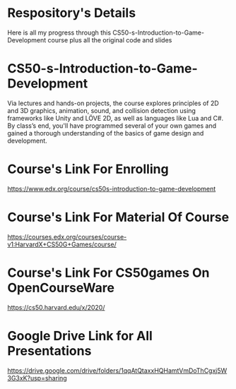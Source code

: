 # Respository's Details
Here is all my progress through this CS50-s-Introduction-to-Game-Development course plus all the original code and slides

# CS50-s-Introduction-to-Game-Development
Via lectures and hands-on projects, the course explores principles of 2D and 3D graphics, animation, sound, and collision detection using frameworks like Unity and LÖVE 2D, as well as languages like Lua and C#. By class’s end, you'll have programmed several of your own games and gained a thorough understanding of the basics of game design and development.

# Course's Link For Enrolling
https://www.edx.org/course/cs50s-introduction-to-game-development
# Course's Link For Material Of Course
https://courses.edx.org/courses/course-v1:HarvardX+CS50G+Games/course/
# Course's Link For CS50games On OpenCourseWare
https://cs50.harvard.edu/x/2020/

# Google Drive Link for All Presentations
https://drive.google.com/drive/folders/1qqAtQtaxxHQHamtVmDoThCgxj5W3G3xK?usp=sharing
